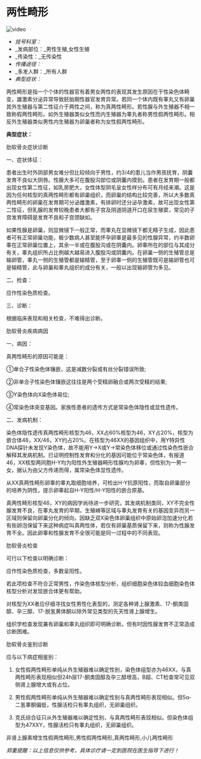 # 两性畸形

![video](https://static.ghsrmyy.com/images/small-banner.png)

-   _挂号科室：_
-   _发病部位：_男性生殖,女性生殖
-   _传染性：_无传染性
-   _传播途径：_
-   _多发人群：_所有人群
-   _典型症状：_

两性畸形是指一个个体的性器官有着男女两性的表现其发生原因在于性染色体畸变，雄激素分泌异常导致胚胎期性器官发育异常。若同一个体内既有睾丸又有卵巢其外生殖器与第二性征介于两性之间，称为真两性畸形。若性腺与外生殖器不相一致称假两性畸形。如外生殖器类似女性而内生殖器为睾丸者称男性假两性畸形。相反外生殖器类似男性内生殖器为卵巢者称为女性假两性畸形。

**典型症状：**

肋软骨炎症状诊断

一、症状体征：

患者出生时外阴部男女难分但比较倾向于男性，约3/4的患儿当作男孩抚育，阴囊发育不良似大阴唇。性腺大多可在腹股沟部位或阴囊内摸到。患者在发育期一般都出现女性第二性征，如乳房肥大，女性体型阴毛呈女性样分布可有月经来潮。这是因为任何核型的真两性畸形都有卵巢组织，而卵巢的结构比较完善，所以大多数真两性畸形的卵巢在发育期可分泌雌激素，有排卵时还分泌孕激素，故可出现女性第二性征，但乳腺的发育较晚患者大都有子宫及阴道阴道开口在尿生殖窦，常见的子宫发育障碍是发育不良和子宫颈缺如。

如果性腺是卵巢，则显微镜下一般正常，而睾丸在显微镜下都无精子生成，因此患者可有正常卵巢功能，极少数病人甚至能怀孕卵睾是最多见的性腺异常，约半数卵睾在正常卵巢位置上，其余一半或在腹股沟或在阴囊内。卵睾所在的部位与其成分有关，睾丸组织所占比例越大越易进入腹股沟或阴囊内。在卵巢一侧的生殖管总是输卵管，睾丸一侧的生殖管都是输精管，至于卵睾一侧的生殖管既可是输卵管也可是输精管，此与卵巢和睾丸组织的成分有关，一般以出现输卵管为多见。

二、检查：

应作性染色质检查。

三、诊断：

根据临床表现和相关检查，不难得出诊断。

肋软骨炎疾病病因

一、病因：

真两性畸形的原因可能是：

①单合子性染色体镶嵌，这是减数分裂或有丝分裂错误所致;

②非单合子性染色体镶嵌这往往是两个受精卵融合或两次受精的结果;

③Y染色体向X染色体易位;

④常染色体突变基因。家族性患者的遗传方式是常染色体隐性或显性遗传。

二、发病机制：

染色体隐性遗传真两性畸形核型为46，XX占60%核型为46，XY占20%，核型为嵌合体46，XX/46，XY约占20%。在核型为46XX的基因组织中，用Y特异性DNA探针未发现Y染色体，故不能用Y→X或Y→常染色体移位或通过性染色性嵌合解释其发病机制。已证明控制性发育和分化的基因可能位于常染色体，有报道46，XX核型两同胞H-Y均为阳性外生殖器畸形性腺均为卵睾，但性别为一男一女，据认为由父方传递而得，属常染色体显性遗传。

从XX真两性畸形卵睾的睾丸取细胞培养，可检出H-Y抗原阳性，而取自卵巢部分的培养为阴性，提示卵睾起自H-Y阳性/H-Y阳性的嵌合原基。

真两性畸形核型46，XY的病因学尚待进一步研究，其发病机制类同，XY不完全性腺发育不良，在睾丸发育的早期，生殖嵴等区域与睾丸发育有关的基因变异而另一区域则保留向卵巢分化的倾向，因缺乏双X染色体卵巢组织中原始卵泡加速分化若有些卵泡保留下来这种病症叫真两性体，若仅有卵巢基质保留下来，则称为性腺发育不全。因此卵睾和性腺发育不全很可能是同一过程中的不同表现。

肋软骨炎检查

可行以下检查以明确诊断：

应作性染色质检查，多数呈阳性。

若此项检查不符合正常男性，作染色体核型分析，组织细胞染色体较血细胞染色体核型分析对发现嵌合体更有帮助。

对核型为XX者应仔细寻找女性男性化表型的，测定各种肾上腺激素、17-酮类固醇、孕三醇、17-脱氢黄体酮以除外常见类型的先天性肾上腺增生。

组织学检查发现兼有卵巢和睾丸组织即可明确诊断。但有时因性腺发育不正常造成诊断困难。

肋软骨炎鉴别诊断

应与以下病症相鉴别：

1. 女性假两性畸形单纯从外生殖器难以确定性别，染色体组型亦为46XX，与真两性畸形表现相似但24h尿17-酮类固醇及孕三醇增高，B超、CT检查常可见双侧肾上腺增大或有占位。

2. 男性假两性畸形单纯从外生殖器难以确定性别与真两性畸形表现相似。但5α-二氢睾酮偏低，性腺活检只有睾丸组织，无卵巢组织。

3. 克氏综合征只从外生殖器难以确定性别，与真两性畸形表现相似。但染色体组型为47XXY，性腺活检只有睾丸组织，无卵巢组织。

非肾上腺素增生性假两性畸形,男性假两性畸形,真两性畸形,小儿两性畸形

_郑重提醒：以上信息仅供参考，具体诊疗请一定到医院在医生指导下进行！_